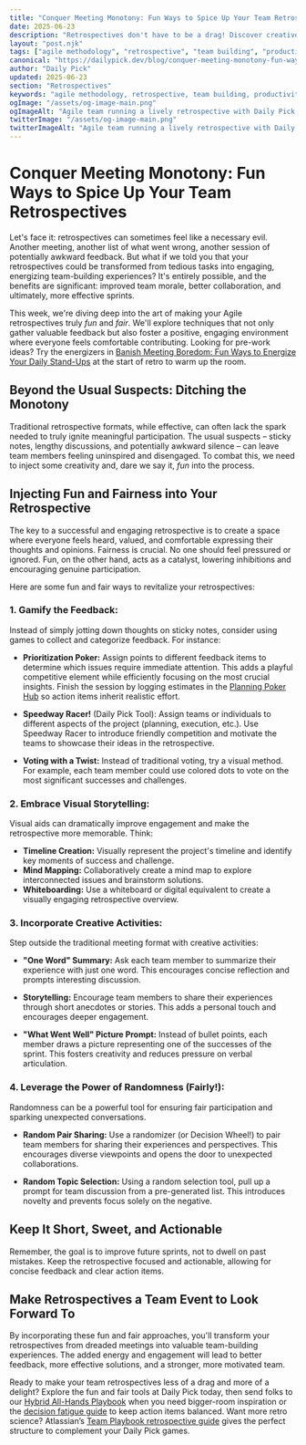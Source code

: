 ```yaml
---
title: "Conquer Meeting Monotony: Fun Ways to Spice Up Your Team Retrospectives"
date: 2025-06-23
description: "Retrospectives don't have to be a drag! Discover creative, engaging activities to make your Agile ceremonies more effective and enjoyable.  Learn how to boost team morale, gather valuable feedback, and improve future sprints with fun and fairness."
layout: "post.njk"
tags: ["agile methodology", "retrospective", "team building", "productivity hacks", "workplace culture", "meeting facilitation", "team dynamics"]
canonical: "https://dailypick.dev/blog/conquer-meeting-monotony-fun-ways-to-spice-up-your-team-retrospectives/"
author: "Daily Pick"
updated: 2025-06-23
section: "Retrospectives"
keywords: "agile methodology, retrospective, team building, productivity hacks, workplace culture, meeting facilitation, team dynamics"
ogImage: "/assets/og-image-main.png"
ogImageAlt: "Agile team running a lively retrospective with Daily Pick prompts on a whiteboard"
twitterImage: "/assets/og-image-main.png"
twitterImageAlt: "Agile team running a lively retrospective with Daily Pick prompts on a whiteboard"
---
```


# Conquer Meeting Monotony: Fun Ways to Spice Up Your Team Retrospectives

Let's face it: retrospectives can sometimes feel like a necessary evil.  Another meeting, another list of what went wrong, another session of potentially awkward feedback. But what if we told you that your retrospectives could be transformed from tedious tasks into engaging, energizing team-building experiences?  It's entirely possible, and the benefits are significant:  improved team morale, better collaboration, and ultimately, more effective sprints.

This week, we're diving deep into the art of making your Agile retrospectives truly *fun* and *fair*. We'll explore techniques that not only gather valuable feedback but also foster a positive, engaging environment where everyone feels comfortable contributing. Looking for pre-work ideas? Try the energizers in [Banish Meeting Boredom: Fun Ways to Energize Your Daily Stand-Ups](/blog/banish-meeting-boredom-fun-ways-to-energize-your-daily-stand-ups/) at the start of retro to warm up the room.


## Beyond the Usual Suspects: Ditching the Monotony

Traditional retrospective formats, while effective, can often lack the spark needed to truly ignite meaningful participation.  The usual suspects – sticky notes, lengthy discussions, and potentially awkward silence – can leave team members feeling uninspired and disengaged. To combat this, we need to inject some creativity and, dare we say it, *fun* into the process.


## Injecting Fun and Fairness into Your Retrospective

The key to a successful and engaging retrospective is to create a space where everyone feels heard, valued, and comfortable expressing their thoughts and opinions.  Fairness is crucial. No one should feel pressured or ignored. Fun, on the other hand, acts as a catalyst, lowering inhibitions and encouraging genuine participation.

Here are some fun and fair ways to revitalize your retrospectives:

### 1. Gamify the Feedback:

Instead of simply jotting down thoughts on sticky notes, consider using games to collect and categorize feedback.  For instance:

* **Prioritization Poker:** Assign points to different feedback items to determine which issues require immediate attention. This adds a playful competitive element while efficiently focusing on the most crucial insights. Finish the session by logging estimates in the [Planning Poker Hub](/blog/planning-poker-hub-guide/) so action items inherit realistic effort.

* **Speedway Racer!** (Daily Pick Tool): Assign teams or individuals to different aspects of the project (planning, execution, etc.). Use Speedway Racer to introduce friendly competition and motivate the teams to showcase their ideas in the retrospective.

* **Voting with a Twist:** Instead of traditional voting, try a visual method. For example, each team member could use colored dots to vote on the most significant successes and challenges.


### 2.  Embrace Visual Storytelling:

Visual aids can dramatically improve engagement and make the retrospective more memorable.  Think:

* **Timeline Creation:**  Visually represent the project's timeline and identify key moments of success and challenge.
* **Mind Mapping:** Collaboratively create a mind map to explore interconnected issues and brainstorm solutions.
* **Whiteboarding:** Use a whiteboard or digital equivalent to create a visually engaging retrospective overview.


### 3.  Incorporate Creative Activities:

Step outside the traditional meeting format with creative activities:

* **"One Word" Summary:**  Ask each team member to summarize their experience with just one word. This encourages concise reflection and prompts interesting discussion.

* **Storytelling:** Encourage team members to share their experiences through short anecdotes or stories. This adds a personal touch and encourages deeper engagement.

* **"What Went Well" Picture Prompt:** Instead of bullet points, each member draws a picture representing one of the successes of the sprint. This fosters creativity and reduces pressure on verbal articulation.


### 4.  Leverage the Power of Randomness (Fairly!):

Randomness can be a powerful tool for ensuring fair participation and sparking unexpected conversations.

* **Random Pair Sharing:** Use a randomizer (or Decision Wheel!) to pair team members for sharing their experiences and perspectives.  This encourages diverse viewpoints and opens the door to unexpected collaborations.

* **Random Topic Selection:** Using a random selection tool, pull up a prompt for team discussion from a pre-generated list. This introduces novelty and prevents focus solely on the negative.


##  Keep It Short, Sweet, and Actionable

Remember, the goal is to improve future sprints, not to dwell on past mistakes. Keep the retrospective focused and actionable, allowing for concise feedback and clear action items.


##  Make Retrospectives a Team Event to Look Forward To

By incorporating these fun and fair approaches, you'll transform your retrospectives from dreaded meetings into valuable team-building experiences. The added energy and engagement will lead to better feedback, more effective solutions, and a stronger, more motivated team.

Ready to make your team retrospectives less of a drag and more of a delight? Explore the fun and fair tools at Daily Pick today, then send folks to our [Hybrid All-Hands Playbook](/blog/hybrid-all-hands-playbook-fair-fun-agendas-that-keep-teams-engaged/) when you need bigger-room inspiration or the [decision fatigue guide](/blog/stop-the-meeting-meltdown-fun-fair-ways-to-manage-team-decision-fatigue/) to keep action items balanced. Want more retro science? Atlassian’s [Team Playbook retrospective guide](https://www.atlassian.com/team-playbook/plays/retrospective) gives the perfect structure to complement your Daily Pick games.
